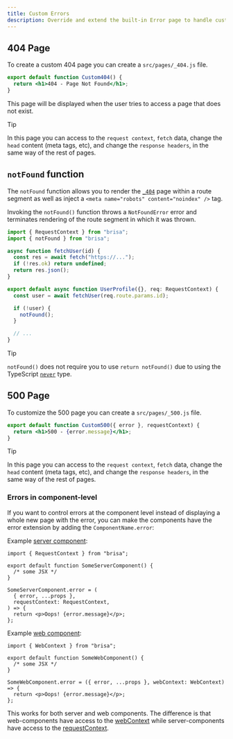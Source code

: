 ```yaml
---
title: Custom Errors
description: Override and extend the built-in Error page to handle custom errors.
---
```


## 404 Page

To create a custom 404 page you can create a `src/pages/_404.js` file.

```jsx filename="src/pages/_404.js"
export default function Custom404() {
  return <h1>404 - Page Not Found</h1>;
}
```

This page will be displayed when the user tries to access a page that does not exist.

> [!TIP]
>
> In this page you can access to the `request context`, `fetch` data, change the `head` content (meta tags, etc), and change the `response headers`, in the same way of the rest of pages.

## `notFound` function

The `notFound` function allows you to render the [`_404`](#404-page) page within a route segment as well as inject a `<meta name="robots" content="noindex" />` tag.

Invoking the `notFound()` function throws a `NotFoundError` error and terminates rendering of the route segment in which it was thrown.

```jsx filename="src/pages/user/[id].tsx"
import { RequestContext } from "brisa";
import { notFound } from "brisa";

async function fetchUser(id) {
  const res = await fetch("https://...");
  if (!res.ok) return undefined;
  return res.json();
}

export default async function UserProfile({}, req: RequestContext) {
  const user = await fetchUser(req.route.params.id);

  if (!user) {
    notFound();
  }

  // ...
}
```

> [!TIP]
>
> `notFound()` does not require you to use `return notFound()` due to using the TypeScript [`never`](https://www.typescriptlang.org/docs/handbook/2/functions.html#never) type.

## 500 Page

To customize the 500 page you can create a `src/pages/_500.js` file.

```jsx filename="src/pages/_500.js"
export default function Custom500({ error }, requestContext) {
  return <h1>500 - {error.message}</h1>;
}
```

> [!TIP]
>
> In this page you can access to the `request context`, `fetch` data, change the `head` content (meta tags, etc), and change the `response headers`, in the same way of the rest of pages.

### Errors in component-level

If you want to control errors at the component level instead of displaying a whole new page with the error, you can make the components have the error extension by adding the `ComponentName.error`:

Example [server component](/docs/components-details/server-components):

```tsx
import { RequestContext } from "brisa";

export default function SomeServerComponent() {
  /* some JSX */
}

SomeServerComponent.error = (
  { error, ...props },
  requestContext: RequestContext,
) => {
  return <p>Oops! {error.message}</p>;
};
```

Example [web component](/docs/components-details/web-components):

```tsx
import { WebContext } from "brisa";

export default function SomeWebComponent() {
  /* some JSX */
}

SomeWebComponent.error = ({ error, ...props }, webContext: WebContext) => {
  return <p>Oops! {error.message}</p>;
};
```

This works for both server and web components. The difference is that web-components have access to the [webContext](/docs/building-your-application/data-fetching/web-context) while server-components have access to the [requestContext](/docs/building-your-application/data-fetching/request-context).
